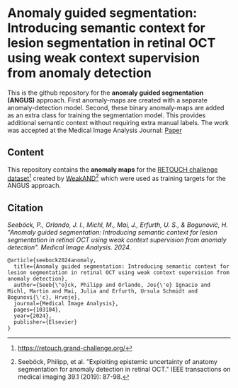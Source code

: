 # Anomaly guided segmentation: Introducing semantic context for lesion segmentation in retinal OCT using weak context supervision from anomaly detection

This is the github repository for the **anomaly guided segmentation (ANGUS)** approach. First anomaly-maps are created with a separate anomaly-detection model. Second, these binary anomaly-maps are added as an extra class for training the segmentation model. This provides additional semantic context without requiring extra manual labels. 
The work was accepted at the Medical Image Analysis Journal: [Paper](https://www.sciencedirect.com/science/article/pii/S136184152400029X)




## Content

This repository contains the **anomaly maps** for the [RETOUCH challenge dataset](https://retouch.grand-challenge.org/)[^1] created by [WeakAND](https://ieeexplore.ieee.org/abstract/document/8727461)[^2] which were used as training targets for the ANGUS approach.

[^1]: https://retouch.grand-challenge.org/
[^2]: Seeböck, Philipp, et al. "Exploiting epistemic uncertainty of anatomy segmentation for anomaly detection in retinal OCT." IEEE transactions on medical imaging 39.1 (2019): 87-98.


## Citation

*Seeböck, P., Orlando, J. I., Michl, M., Mai, J., Erfurth, U. S., & Bogunović, H. "Anomaly guided segmentation: Introducing semantic context for lesion segmentation in retinal OCT using weak context supervision from anomaly detection". Medical Image Analysis. 2024.*

```
@article{seebock2024anomaly,
  title={Anomaly guided segmentation: Introducing semantic context for lesion segmentation in retinal OCT using weak context supervision from anomaly detection},
  author={Seeb{\"o}ck, Philipp and Orlando, Jos{\'e} Ignacio and Michl, Martin and Mai, Julia and Erfurth, Ursula Schmidt and Bogunovi{\'c}, Hrvoje},
  journal={Medical Image Analysis},
  pages={103104},
  year={2024},
  publisher={Elsevier}
}
```
